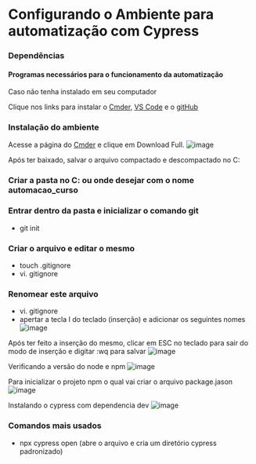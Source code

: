 # Configurando o Ambiente para automatização com Cypress

### Dependências

#### Programas necessários para o funcionamento da automatização

Caso não tenha instalado em seu computador

Clique nos links para instalar o [Cmder](https://cmder.net/), [VS Code](https://code.visualstudio.com/download) e o [gitHub](https://git-scm.com/downloads)

### Instalação do ambiente
Acesse a página do [Cmder](https://cmder.net/) e clique em Download Full.
![image](https://user-images.githubusercontent.com/81827985/150981429-d474e23d-62a7-45de-a92a-9e46f0829623.png)

Após ter baixado, salvar o arquivo compactado e descompactado no C:

### Criar a pasta no C: ou onde desejar com o nome automacao_curso

### Entrar dentro da pasta e inicializar o comando git
  - git init

### Criar o arquivo e editar o mesmo
  - touch .gitignore
  - vi. gitignore

### Renomear este arquivo
  - vi. gitignore
  - apertar a tecla I do teclado (inserção) e adicionar os seguintes nomes
![image](https://user-images.githubusercontent.com/81827985/150982886-1fd8cc49-39dc-46ee-985d-7a41c15f18ed.png)

Após ter feito a inserção do mesmo, clicar em ESC no teclado para sair do modo de inserção e digitar :wq para salvar
![image](https://user-images.githubusercontent.com/81827985/150983120-028ab0a1-0c54-442a-9fdb-cdca634fbe0f.png)

Verificando a versão do node e npm
![image](https://user-images.githubusercontent.com/81827985/150983246-d024ad62-2510-454a-8fcc-9e7022d66c56.png)

Para inicializar o projeto npm o qual vai criar o arquivo package.jason 
![image](https://user-images.githubusercontent.com/81827985/150983777-072ae2dd-2d67-4d3b-b61a-d01f9e174123.png)

Instalando o cypress com dependencia dev
![image](https://user-images.githubusercontent.com/81827985/150983988-d8d50a30-83ab-4b3a-84e1-cd3a5306ab3b.png)

### Comandos mais usados
- npx cypress open (abre o arquivo e cria um diretório cypress padronizado)
